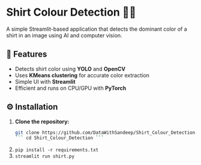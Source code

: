 # Shirt Colour Detection 🎨👕

A simple Streamlit-based application that detects the dominant color of a shirt in an image using AI and computer vision.

## 🔧 Features  
- Detects shirt color using **YOLO** and **OpenCV**  
- Uses **KMeans clustering** for accurate color extraction  
- Simple UI with **Streamlit**  
- Efficient and runs on CPU/GPU with **PyTorch**  

## ⚙️ Installation  

1. **Clone the repository:**  
   ```bash
   git clone https://github.com/DataWithSandeep/Shirt_Colour_Detection ```
   ``` cd Shirt_Colour_Detection ```
2. ``` pip install -r requirements.txt ```
3. ``` streamlit run shirt.py ```

